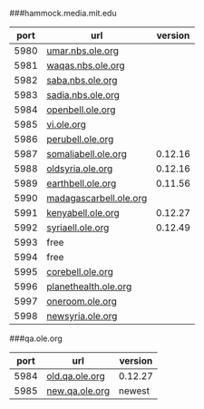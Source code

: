 ###hammock.media.mit.edu

port | url | version
---|---|---
5980 | [umar.nbs.ole.org](http://umar.nbs.ole.org) |
5981 | [waqas.nbs.ole.org](http://waqas.nbs.ole.org) |
5982 | [saba.nbs.ole.org](http://saba.nbs.ole.org) |
5983 | [sadia.nbs.ole.org](http://sadia.nbs.ole.org) |
5984 | [openbell.ole.org](http://openbell.ole.org) |
5985 | [vi.ole.org](http://vi.ole.org) |
5986 | [perubell.ole.org](http://perubell.ole.org) |
5987 | [somaliabell.ole.org](http://somaliabell.ole.org) | 0.12.16
5988 | [oldsyria.ole.org](http://oldsyria.ole.org) | 0.12.16
5989 | [earthbell.ole.org](http://earthbell.ole.org) | 0.11.56
5990 | [madagascarbell.ole.org](http://madagascarbell.ole.org) |
5991 | [kenyabell.ole.org](http://kenyabell.ole.org) | 0.12.27
5992 | [syriaell.ole.org](http://syriabell.ole.org) | 0.12.49
5993 | free |
5994 | free |
5995 | [corebell.ole.org](http://corebell.ole.org) |
5996 | [planethealth.ole.org](http://planethealth.ole.org) |
5997 | [oneroom.ole.org](http://oneroom.ole.org) |
5998 | [newsyria.ole.org](http://newsyria.ole.org) |

###qa.ole.org

port | url | version
---|---|---
5984 | [old.qa.ole.org](http://old.qa.ole.org) | 0.12.27
5985 | [new.qa.ole.org](http://new.qa.ole.org) | newest
